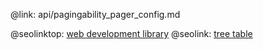 @link: api/pagingability_pager_config.md

@seolinktop: [web development library](https://webix.com)
@seolink: [tree table](https://webix.com/widget/treetable/)